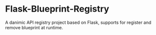 # Flask-Blueprint-Registry
A danimic API registry project based on Flask, supports for register and remove blueprint at runtime.
